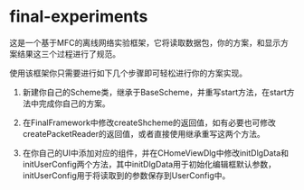 # final-experiments
这是一个基于MFC的离线网络实验框架，它将读取数据包，你的方案，和显示方案结果这三个过程进行了规范。

使用该框架你只需要进行如下几个步骤即可轻松进行你的方案实现。

1. 新建你自己的Scheme类，继承于BaseScheme，并重写start方法，在start方法中完成你自己的方案。

2. 在FinalFramework中修改createShcheme的返回值，如有必要也可修改createPacketReader的返回值，或者直接使用继承重写这两个方法。

3. 在你自己的UI中添加对应的组件，并在CHomeViewDlg中修改initDlgData和initUserConfig两个方法，其中initDlgData用于初始化编辑框默认参数，initUserConfig用于将读取到的参数保存到UserConfig中。
